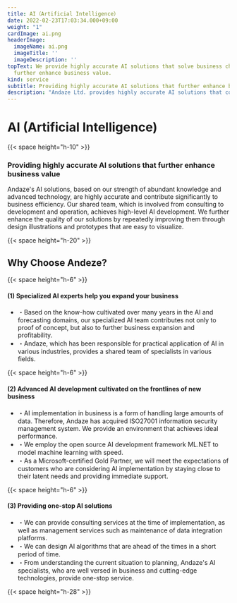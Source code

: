 ```yaml
---
title: AI（Artificial Intelligence）
date: 2022-02-23T17:03:34.000+09:00
weight: "1"
cardImage: ai.png
headerImage:
  imageName: ai.png
  imageTitle: ''
  imageDescription: ''
topText: We provide highly accurate AI solutions that solve business challenges and
  further enhance business value.
kind: service
subtitle: Providing highly accurate AI solutions that further enhance business value
description: "Andaze Ltd. provides highly accurate AI solutions that contribute to solving problems and realizing business strategies. From understanding the current situation to planning, Andaze's AI specialists, who are well versed in business and cutting-edge technologies, provide a one-stop service."
---
```

# AI (Artificial Intelligence)

{{< space height="h-10" >}}

### Providing highly accurate AI solutions that further enhance business value

Andaze's AI solutions, based on our strength of abundant knowledge and advanced technology, are highly accurate and contribute significantly to business efficiency. Our shared team, which is involved from consulting to development and operation, achieves high-level AI development. We further enhance the quality of our solutions by repeatedly improving them through design illustrations and prototypes that are easy to visualize.

{{< space height="h-20" >}}

## Why Choose Andeze?

{{< space height="h-6" >}}

#### (1) Specialized AI experts help you expand your business

* ・Based on the know-how cultivated over many years in the AI and forecasting domains, our specialized AI team contributes not only to proof of concept, but also to further business expansion and profitability.
* ・Andaze, which has been responsible for practical application of AI in various industries, provides a shared team of specialists in various fields.

{{< space height="h-6" >}}

#### (2) Advanced AI development cultivated on the frontlines of new business

* ・AI implementation in business is a form of handling large amounts of data. Therefore, Andaze has acquired ISO27001 information security management system. We provide an environment that achieves ideal performance.
* ・We employ the open source AI development framework ML.NET to model machine learning with speed.
* ・As a Microsoft-certified Gold Partner, we will meet the expectations of customers who are considering AI implementation by staying close to their latent needs and providing immediate support.

{{< space height="h-6" >}}

#### (3) Providing one-stop AI solutions

* ・We can provide consulting services at the time of implementation, as well as management services such as maintenance of data integration platforms.
* ・We can design AI algorithms that are ahead of the times in a short period of time.
* ・From understanding the current situation to planning, Andaze's AI specialists, who are well versed in business and cutting-edge technologies, provide one-stop service.

{{< space height="h-28" >}}
